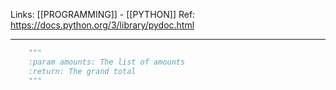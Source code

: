 Links: [[PROGRAMMING]] - [[PYTHON]]
Ref: https://docs.python.org/3/library/pydoc.html

--- 

```py
	"""
	:param amounts: The list of amounts
	:return: The grand total
	"""
```